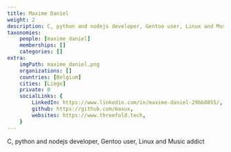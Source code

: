 ```yaml
---
title: Maxime Daniel
weight: 2
description: C, python and nodejs developer, Gentoo user, Linux and Music addict
taxonomies:
    people: [maxime_daniel]
    memberships: []
    categories: []
extra:
    imgPath: maxime_daniel.png
    organizations: []
    countries: [Belgium]
    cities: [Liège]
    private: 0
    socialLinks: {
        LinkedIn: https://www.linkedin.com/in/maxime-daniel-29bb8055/,
        github: https://github.com/maxux,
        websites: https://www.threefold.tech,
    }
---
```


C, python and nodejs developer, Gentoo user, Linux and Music addict
